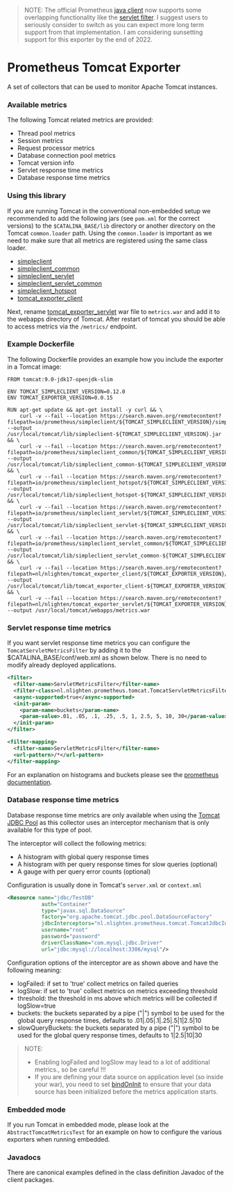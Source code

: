 > NOTE: The official Prometheus [java client](https://github.com/prometheus/client_java) now supports some overlapping functionality like the [servlet filter](https://github.com/prometheus/client_java#servlet-filter). I suggest users to seriously consider to switch as you can expect more long term support from that implementation. I am considering sunsetting support for this exporter by the end of 2022.


# Prometheus Tomcat Exporter
A set of collectors that can be used to monitor Apache Tomcat instances.


### Available metrics
The following Tomcat related metrics are provided:

* Thread pool metrics
* Session metrics
* Request processor metrics
* Database connection pool metrics
* Tomcat version info
* Servlet response time metrics 
* Database response time metrics

### Using this library
If you are running Tomcat in the conventional non-embedded setup we recommended to add the following jars (see `pom.xml` for the correct versions) to the `$CATALINA_BASE/lib` directory or another directory on the Tomcat `common.loader` path.
Using the `common.loader` is important as we need to make sure that all metrics are registered using the same class loader.

* [simpleclient](https://search.maven.org/#search%7Cga%7C1%7Ca%3A%22simpleclient%22)
* [simpleclient_common](https://search.maven.org/#search%7Cga%7C1%7Ca%3A%22simpleclient_common%22)
* [simpleclient_servlet](https://search.maven.org/#search%7Cga%7C1%7Ca%3A%22simpleclient_servlet%22)
* [simpleclient_servlet_common](https://search.maven.org/#search%7Cga%7C1%7Ca%3A%22simpleclient_servlet_common%22)
* [simpleclient_hotspot](https://search.maven.org/#search%7Cga%7C1%7Ca%3A%22simpleclient_hotspot%22)
* [tomcat_exporter_client](https://search.maven.org/#search%7Cga%7C1%7Ca%3A%22tomcat_exporter_client%22)

Next, rename [tomcat_exporter_servlet](https://search.maven.org/#search%7Cga%7C1%7Ca%3A%22tomcat_exporter_servlet%22) war file to `metrics.war` and add it to the webapps directory of Tomcat. After restart of tomcat you should be able to access metrics via the `/metrics/` endpoint.   

### Example Dockerfile 
The following Dockerfile provides an example how you include the exporter in a Tomcat image:


```
FROM tomcat:9.0-jdk17-openjdk-slim

ENV TOMCAT_SIMPLECLIENT_VERSION=0.12.0
ENV TOMCAT_EXPORTER_VERSION=0.0.15

RUN apt-get update && apt-get install -y curl && \
    curl -v --fail --location https://search.maven.org/remotecontent?filepath=io/prometheus/simpleclient/${TOMCAT_SIMPLECLIENT_VERSION}/simpleclient-${TOMCAT_SIMPLECLIENT_VERSION}.jar --output /usr/local/tomcat/lib/simpleclient-${TOMCAT_SIMPLECLIENT_VERSION}.jar && \
    curl -v --fail --location https://search.maven.org/remotecontent?filepath=io/prometheus/simpleclient_common/${TOMCAT_SIMPLECLIENT_VERSION}/simpleclient_common-${TOMCAT_SIMPLECLIENT_VERSION}.jar --output /usr/local/tomcat/lib/simpleclient_common-${TOMCAT_SIMPLECLIENT_VERSION}.jar && \
    curl -v --fail --location https://search.maven.org/remotecontent?filepath=io/prometheus/simpleclient_hotspot/${TOMCAT_SIMPLECLIENT_VERSION}/simpleclient_hotspot-${TOMCAT_SIMPLECLIENT_VERSION}.jar --output /usr/local/tomcat/lib/simpleclient_hotspot-${TOMCAT_SIMPLECLIENT_VERSION}.jar && \
    curl -v --fail --location https://search.maven.org/remotecontent?filepath=io/prometheus/simpleclient_servlet/${TOMCAT_SIMPLECLIENT_VERSION}/simpleclient_servlet-${TOMCAT_SIMPLECLIENT_VERSION}.jar --output /usr/local/tomcat/lib/simpleclient_servlet-${TOMCAT_SIMPLECLIENT_VERSION}.jar && \
    curl -v --fail --location https://search.maven.org/remotecontent?filepath=io/prometheus/simpleclient_servlet_common/${TOMCAT_SIMPLECLIENT_VERSION}/simpleclient_servlet_common-${TOMCAT_SIMPLECLIENT_VERSION}.jar --output /usr/local/tomcat/lib/simpleclient_servlet_common-${TOMCAT_SIMPLECLIENT_VERSION}.jar && \
    curl -v --fail --location https://search.maven.org/remotecontent?filepath=nl/nlighten/tomcat_exporter_client/${TOMCAT_EXPORTER_VERSION}/tomcat_exporter_client-${TOMCAT_EXPORTER_VERSION}.jar --output /usr/local/tomcat/lib/tomcat_exporter_client-${TOMCAT_EXPORTER_VERSION}.jar && \
    curl -v --fail --location https://search.maven.org/remotecontent?filepath=nl/nlighten/tomcat_exporter_servlet/${TOMCAT_EXPORTER_VERSION}/tomcat_exporter_servlet-${TOMCAT_EXPORTER_VERSION}.war --output /usr/local/tomcat/webapps/metrics.war
``` 

### Servlet response time metrics
If you want servlet response time metrics you can configure the `TomcatServletMetricsFilter` by adding it to the $CATALINA_BASE/conf/web.xml as shown below. There is no need to modify already deployed applications.

```xml
<filter>
  <filter-name>ServletMetricsFilter</filter-name>
  <filter-class>nl.nlighten.prometheus.tomcat.TomcatServletMetricsFilter</filter-class>
  <async-supported>true</async-supported>
  <init-param>
    <param-name>buckets</param-name>
    <param-value>.01, .05, .1, .25, .5, 1, 2.5, 5, 10, 30</param-value>
  </init-param>
</filter>

<filter-mapping>
  <filter-name>ServletMetricsFilter</filter-name>
  <url-pattern>/*</url-pattern>
</filter-mapping>
```
For an explanation on histograms and buckets please see the [prometheus documentation](https://prometheus.io/docs/concepts/metric_types/#histogram).

### Database response time metrics
Database response time metrics are only available when using the [Tomcat JDBC Pool](http://tomcat.apache.org/tomcat-8.5-doc/jdbc-pool.html) as this collector uses an interceptor mechanism that is only available for this type of pool.

The interceptor will collect the following metrics:

* A histogram with global query response times
* A histogram with per query response times for slow queries (optional)
* A gauge with per query error counts (optional) 

Configuration is usually done in Tomcat's `server.xml` or `context.xml`

```xml
<Resource name="jdbc/TestDB"
           auth="Container"
           type="javax.sql.DataSource"
           factory="org.apache.tomcat.jdbc.pool.DataSourceFactory"
           jdbcInterceptors="nl.nlighten.prometheus.tomcat.TomcatJdbcInterceptor(logFailed=true,logSlow=true,threshold=1000,buckets=.01|.05|.1|1|10,slowQueryBuckets=1|10|30)"
           username="root"
           password="password"
           driverClassName="com.mysql.jdbc.Driver"
           url="jdbc:mysql://localhost:3306/mysql"/>
```

Configuration options of the interceptor are as shown above and have the following meaning:
- logFailed: if set to 'true' collect metrics on failed queries
- logSlow: if set to 'true' collect metrics on metrics exceeding threshold
- threshold: the threshold in ms above which metrics will be collected if logSlow=true
- buckets: the buckets separated by a pipe ("|") symbol to be used for the global query response times, defaults to .01|.05|.1|.25|.5|1|2.5|10
- slowQueryBuckets: the buckets separated by a pipe ("|") symbol to be used for the global query response times, defaults to 1|2.5|10|30

> NOTE: 
>- Enabling logFailed and logSlow may lead to a lot of additional metrics., so be careful !!!  
>- If you are defining your data source on application level (so inside your war), you need to set [bindOnInit](https://tomcat.apache.org/tomcat-9.0-doc/config/http.html#Standard_Implementation) to ensure that your data source has been initialized before the metrics application starts. 

### Embedded mode
If you run Tomcat in embedded mode, please look at the `AbstractTomcatMetricsTest` for an example on how to configure the various exporters when running embedded.

### Javadocs
There are canonical examples defined in the class definition Javadoc of the client packages.


